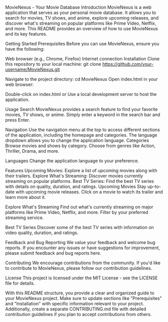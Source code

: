 MovieNexus - Your Movie Database
Introduction
MovieNexus is a web application that serves as your personal movie database. It allows you to search for movies, TV shows, and anime, explore upcoming releases, and discover what's streaming on popular platforms like Prime Video, Netflix, and more. This README provides an overview of how to use MovieNexus and its key features.

Getting Started
Prerequisites
Before you can use MovieNexus, ensure you have the following:

Web browser (e.g., Chrome, Firefox)
Internet connection
Installation
Clone this repository to your local machine:
git clone https://github.com/your-username/MovieNexus.git

Navigate to the project directory:
cd MovieNexus
Open index.html in your web browser:

Double-click on index.html or
Use a local development server to host the application.

Usage
Search
MovieNexus provides a search feature to find your favorite movies, TV shows, or anime. Simply enter a keyword in the search bar and press Enter.

Navigation
Use the navigation menu at the top to access different sections of the application, including the homepage and categories.
The language dropdown allows you to change the application language.
Categories
Browse movies and shows by category. Choose from genres like Action, Thriller, Drama, and more.

Languages
Change the application language to your preference.

Features
Upcoming Movies: Explore a list of upcoming movies along with their trailers.
Explore What's Streaming: Discover movies currently streaming on popular platforms.
Best TV Series: Find the best TV series with details on quality, duration, and ratings.
Upcoming Movies
Stay up-to-date with upcoming movie releases. Click on a movie to watch its trailer and learn more about it.

Explore What's Streaming
Find out what's currently streaming on major platforms like Prime Video, Netflix, and more. Filter by your preferred streaming service.

Best TV Series
Discover some of the best TV series with information on video quality, duration, and ratings.

Feedback and Bug Reporting
We value your feedback and welcome bug reports. If you encounter any issues or have suggestions for improvement, please submit feedback and bug reports here.

Contributing
We encourage contributions from the community. If you'd like to contribute to MovieNexus, please follow our contribution guidelines.

License
This project is licensed under the MIT License - see the LICENSE file for details.

With this README structure, you provide a clear and organized guide to your MovieNexus project. Make sure to update sections like "Prerequisites" and "Installation" with specific information relevant to your project. Additionally, create a separate CONTRIBUTING.md file with detailed contribution guidelines if you plan to accept contributions from others.





